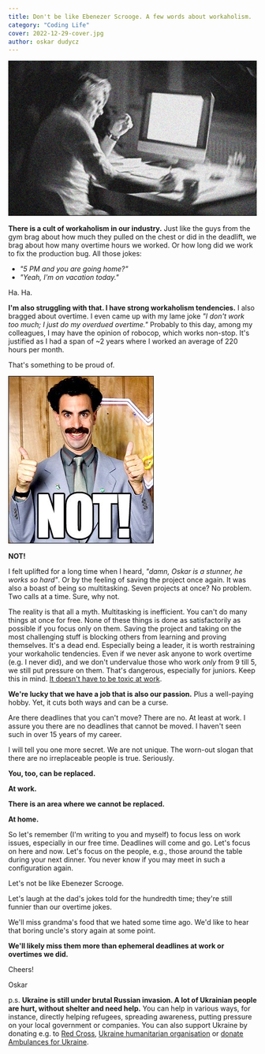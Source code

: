```yaml
---
title: Don't be like Ebenezer Scrooge. A few words about workaholism.
category: "Coding Life"
cover: 2022-12-29-cover.jpg
author: oskar dudycz
---
```


![cover](2022-12-29-cover.jpg)

**There is a cult of workaholism in our industry.** Just like the guys from the gym brag about how much they pulled on the chest or did in the deadlift, we brag about how many overtime hours we worked. Or how long did we work to fix the production bug. All those jokes:

- _"5 PM and you are going home?"_ 
- _"Yeah, I'm on vacation today."_

Ha. Ha.

**I'm also struggling with that. I have strong workaholism tendencies.** I also bragged about overtime. I even came up with my lame joke _"I don't work too much; I just do my overdued overtime."_ Probably to this day, among my colleagues, I may have the opinion of robocop, which works non-stop. It's justified as I had a span of ~2 years where I worked an average of 220 hours per month.

That's something to be proud of.

![not](2022-12-29-not.jpg)

**NOT!**

I felt uplifted for a long time when I heard, _"damn, Oskar is a stunner, he works so hard"_. Or by the feeling of saving the project once again. It was also a boast of being so multitasking. Seven projects at once? No problem. Two calls at a time. Sure, why not.

The reality is that all a myth. Multitasking is inefficient. You can't do many things at once for free. None of these things is done as satisfactorily as possible if you focus only on them. Saving the project and taking on the most challenging stuff is blocking others from learning and proving themselves. It's a dead end. Especially being a leader, it is worth restraining your workaholic tendencies. Even if we never ask anyone to work overtime (e.g. I never did), and we don't undervalue those who work _only_ from 9 till 5, we still put pressure on them. That's dangerous, especially for juniors. Keep this in mind. [It doesn't have to be toxic at work](/en/it_doesnt_have_to_be_toxic_at_work/).

**We're lucky that we have a job that is also our passion.** Plus a well-paying hobby. Yet, it cuts both ways and can be a curse.

Are there deadlines that you can't move? There are no. At least at work. I assure you there are no deadlines that cannot be moved. I haven't seen such in over 15 years of my career.

I will tell you one more secret. We are not unique. The worn-out slogan that there are no irreplaceable people is true. Seriously. 

**You, too, can be replaced.**

**At work.**

**There is an area where we cannot be replaced.**

**At home.**

So let's remember (I'm writing to you and myself) to focus less on work issues, especially in our free time. Deadlines will come and go. Let's focus on here and now. Let's focus on the people, e.g., those around the table during your next dinner. You never know if you may meet in such a configuration again.

Let's not be like Ebenezer Scrooge.

Let's laugh at the dad's jokes told for the hundredth time; they're still funnier than our overtime jokes.

We'll miss grandma's food that we hated some time ago. We'd like to hear that boring uncle's story again at some point.

**We'll likely miss them more than ephemeral deadlines at work or overtimes we did.**

Cheers!

Oskar

p.s. **Ukraine is still under brutal Russian invasion. A lot of Ukrainian people are hurt, without shelter and need help.** You can help in various ways, for instance, directly helping refugees, spreading awareness, putting pressure on your local government or companies. You can also support Ukraine by donating e.g. to [Red Cross](https://www.icrc.org/en/donate/ukraine), [Ukraine humanitarian organisation](https://savelife.in.ua/en/donate/) or [donate Ambulances for Ukraine](https://www.gofundme.com/f/help-to-save-the-lives-of-civilians-in-a-war-zone).
